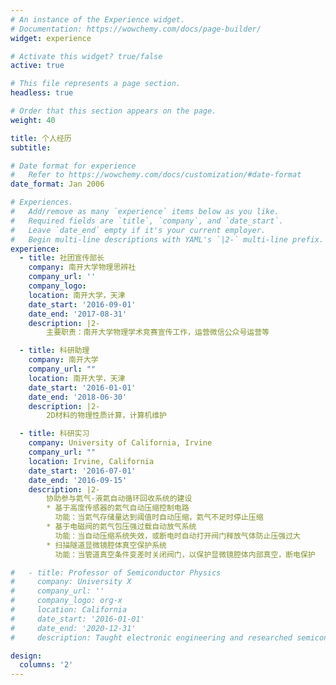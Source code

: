 ```yaml
---
# An instance of the Experience widget.
# Documentation: https://wowchemy.com/docs/page-builder/
widget: experience

# Activate this widget? true/false
active: true

# This file represents a page section.
headless: true

# Order that this section appears on the page.
weight: 40

title: 个人经历
subtitle:

# Date format for experience
#   Refer to https://wowchemy.com/docs/customization/#date-format
date_format: Jan 2006

# Experiences.
#   Add/remove as many `experience` items below as you like.
#   Required fields are `title`, `company`, and `date_start`.
#   Leave `date_end` empty if it's your current employer.
#   Begin multi-line descriptions with YAML's `|2-` multi-line prefix.
experience:
  - title: 社团宣传部长
    company: 南开大学物理思辨社
    company_url: ''
    company_logo: 
    location: 南开大学，天津
    date_start: '2016-09-01'
    date_end: '2017-08-31'
    description: |2-
        主要职责：南开大学物理学术竞赛宣传工作，运营微信公众号运营等

  - title: 科研助理
    company: 南开大学
    company_url: ""
    location: 南开大学，天津
    date_start: '2016-01-01'
    date_end: '2018-06-30'
    description: |2-
        2D材料的物理性质计算，计算机维护

  - title: 科研实习
    company: University of California, Irvine
    company_url: ""
    location: Irvine, California
    date_start: '2016-07-01'
    date_end: '2016-09-15'
    description: |2-
        协助参与氦气-液氦自动循环回收系统的建设
        * 基于高度传感器的氦气自动压缩控制电路
          功能：当氦气存储量达到阈值时自动压缩，氦气不足时停止压缩
        * 基于电磁阀的氦气包压强过载自动放气系统
          功能：当自动压缩系统失效，或断电时自动打开阀门释放气体防止压强过大
        * 扫描隧道显微镜腔体真空保护系统
          功能：当管道真空条件变差时关闭阀门，以保护显微镜腔体内部真空，断电保护

#   - title: Professor of Semiconductor Physics
#     company: University X
#     company_url: ''
#     company_logo: org-x
#     location: California
#     date_start: '2016-01-01'
#     date_end: '2020-12-31'
#     description: Taught electronic engineering and researched semiconductor physics.

design:
  columns: '2'
---
```


